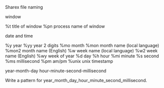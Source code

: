 Sharex file naming

window

%t title of window
%pn process name of window

date and time

%y year
%yy year 2 digits
%mo month
%mon month name (local language)
%mon2 month name (English)
%w week name (local language)
%w2 week name (English)
%wy week of year
%d day
%h hour
%mi minute
%s second
%ms millisecond
%pm am/pm
%unix unix timestamp

year-month-day hour-minute-second-millisecond

Write a pattern for year_month_day_hour_minute_second_millisecond.